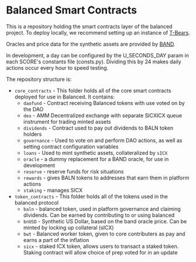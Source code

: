 # Balanced Smart Contracts

This is a repository holding the smart contracts layer of the balanced project. To deploy locally, we recommend setting up an instance of [T-Bears](https://www.icondev.io/docs/tbears-overview).

Oracles and price data for the synthetic assets are provided by [BAND](https://bandprotocol.com/).

In development, a day can be configured by the U_SECONDS_DAY param in each SCORE's constants file (consts.py). Dividing this by 24 makes daily actions occur every hour to speed testing.

The repository structure is:

- `core_contracts` - This folder holds all of the core smart contracts deployed for use in Balanced. It contains: 
  - `daofund` - Contract receiving Balanced tokens with use voted on by the DAO
  - `dex` - AMM Decentralized exchange with separate SICXICX queue instrument for trading minted assets
  - `dividends` - Contract used to pay out dividends to BALN token holders
  - `governance` - Used to vote on and perform DAO actions, as well as setting contract configuration variables
  - `loans` - Used to mint synthetic assets, collateralized by `sICX`
  - `oracle` - a dummy replacement for a BAND oracle, for use in development
  - `reserve` - reserve funds for risk situations
  - `rewards` - gives BALN tokens to addresses that earn them in platform actions
  - `staking` - manages SICX
- `token_contracts` - This folder holds all of the tokens used in the balanced protocol
  - `baln` - balanced token, used in platform governance and claiming dividends. Can be earned by contributing to or using balanced
  - `bnUSD` - Synthetic US Dollar, based on the band oracle price. Can be minted by locking up collateral (sICX)
  - `bwt` - Balanced worker token, given to core contributers as pay and earns a part of the inflation
  - `sicx` - staked ICX token, allows users to transact a staked token. Staking contract will allow choice of prep voted for in an update
